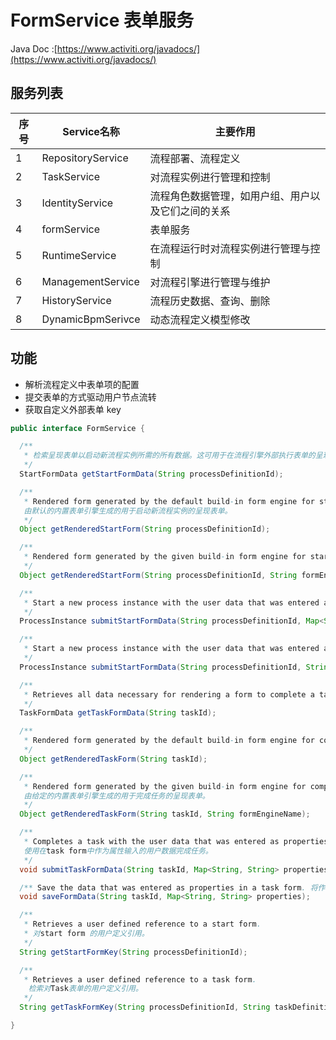# FormService 表单服务

Java Doc :[https://www.activiti.org/javadocs/](https://www.activiti.org/javadocs/)

## 服务列表

| 序号 | Service名称       | 主要作用                                           |
| ---- | ----------------- | -------------------------------------------------- |
| 1    | RepositoryService | 流程部署、流程定义                                 |
| 2    | TaskService       | 对流程实例进行管理和控制                           |
| 3    | IdentityService   | 流程角色数据管理，如用户组、用户以及它们之间的关系 |
| 4    | formService       | 表单服务                                           |
| 5    | RuntimeService    | 在流程运行时对流程实例进行管理与控制               |
| 6    | ManagementService | 对流程引擎进行管理与维护                           |
| 7    | HistoryService    | 流程历史数据、查询、删除                           |
| 8    | DynamicBpmSerivce | 动态流程定义模型修改                               |

## 功能

- 解析流程定义中表单项的配置
- 提交表单的方式驱动用户节点流转
- 获取自定义外部表单 key

```java
public interface FormService {

  /**
   * 检索呈现表单以启动新流程实例所需的所有数据。这可用于在流程引擎外部执行表单的呈现。
   */
  StartFormData getStartFormData(String processDefinitionId);

  /**
   * Rendered form generated by the default build-in form engine for starting a new process instance.
   由默认的内置表单引擎生成的用于启动新流程实例的呈现表单。
   */
  Object getRenderedStartForm(String processDefinitionId);

  /**
   * Rendered form generated by the given build-in form engine for starting a new process instance.由给定的内置表单引擎生成的用于启动新进程实例的呈现表单。
   */
  Object getRenderedStartForm(String processDefinitionId, String formEngineName);

  /**
   * Start a new process instance with the user data that was entered as properties in a start form.使用在开始表单中作为属性输入的用户数据启动新的流程实例。
   */
  ProcessInstance submitStartFormData(String processDefinitionId, Map<String, String> properties);

  /**
   * Start a new process instance with the user data that was entered as properties in a start form.使用在开始表单中作为属性输入的用户数据启动新的流程实例。
   */
  ProcessInstance submitStartFormData(String processDefinitionId, String businessKey, Map<String, String> properties);

  /**
   * Retrieves all data necessary for rendering a form to complete a task. This can be used to perform rendering of the forms outside of the process engine.检索呈现表单以完成任务所需的所有数据。这可用于在流程引擎外部执行表单的呈现。
   */
  TaskFormData getTaskFormData(String taskId);

  /**
   * Rendered form generated by the default build-in form engine for completing a task.由默认的内置表单引擎生成的用于完成任务的呈现表单。
   */
  Object getRenderedTaskForm(String taskId);

  /**
   * Rendered form generated by the given build-in form engine for completing a task.
   由给定的内置表单引擎生成的用于完成任务的呈现表单。
   */
  Object getRenderedTaskForm(String taskId, String formEngineName);

  /**
   * Completes a task with the user data that was entered as properties in a task form.
   使用在task form中作为属性输入的用户数据完成任务。
   */
  void submitTaskFormData(String taskId, Map<String, String> properties);

  /** Save the data that was entered as properties in a task form. 将作为属性输入的数据保存在task form中。*/
  void saveFormData(String taskId, Map<String, String> properties);

  /**
   * Retrieves a user defined reference to a start form.
   * 对start form 的用户定义引用。
   */
  String getStartFormKey(String processDefinitionId);

  /**
   * Retrieves a user defined reference to a task form.
	检索对Task表单的用户定义引用。
   */
  String getTaskFormKey(String processDefinitionId, String taskDefinitionKey);

}


```
